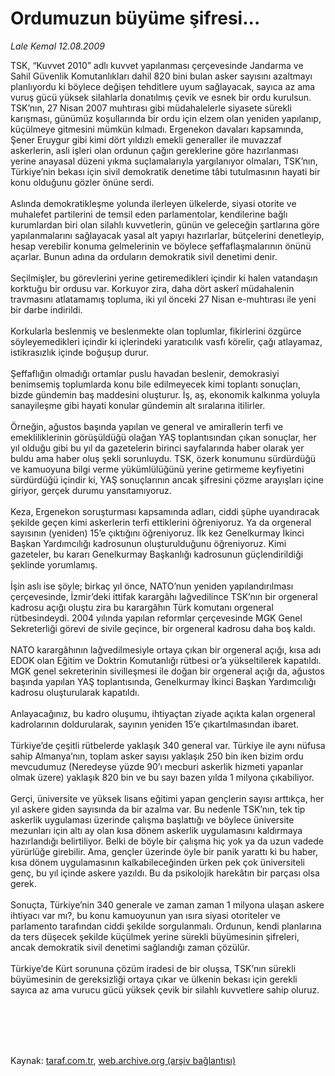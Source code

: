 # Ordumuzun büyüme şifresi...

*Lale Kemal 12.08.2009*

<div class="taraf_structure_2col_1zq">
<div class="margen_n">



 <p>TSK, “Kuvvet 2010” adlı kuvvet yapılanması çerçevesinde Jandarma ve Sahil Güvenlik Komutanlıkları dahil 820 bini bulan asker sayısını azaltmayı planlıyordu ki böylece değişen tehditlere uyum sağlayacak, sayıca az ama vuruş gücü yüksek silahlarla donatılmış çevik ve esnek bir ordu kurulsun. TSK’nın, 27 Nisan 2007 muhtırası gibi müdahalelerle siyasete sürekli karışması, günümüz koşullarında bir ordu için elzem olan yeniden yapılanıp, küçülmeye gitmesini mümkün kılmadı. Ergenekon davaları kapsamında, Şener Eruygur gibi kimi dört yıldızlı emekli generaller ile muvazzaf askerlerin, asli işleri olan ordunun çağın gereklerine göre hazırlanması yerine anayasal düzeni yıkma suçlamalarıyla yargılanıyor olmaları, TSK’nın, Türkiye’nin bekası için sivil demokratik denetime tâbi tutulmasının hayati bir konu olduğunu gözler önüne serdi. <br/><br/>Aslında demokratikleşme yolunda ilerleyen ülkelerde, siyasi otorite ve muhalefet partilerini de temsil eden parlamentolar, kendilerine bağlı kurumlardan biri olan silahlı kuvvetlerin, günün ve geleceğin şartlarına göre yapılanmalarını sağlayacak yasal alt yapıyı hazırlarlar, bütçelerini denetleyip, hesap verebilir konuma gelmelerinin ve böylece şeffaflaşmalarının önünü açarlar. Bunun adına da orduların demokratik sivil denetimi denir. <br/><br/>Seçilmişler, bu görevlerini yerine getiremedikleri içindir ki halen vatandaşın korktuğu bir ordusu var. Korkuyor zira, daha dört askerî müdahalenin travmasını atlatamamış topluma, iki yıl önceki 27 Nisan e-muhtırası ile yeni bir darbe indirildi. <br/><br/>Korkularla beslenmiş ve beslenmekte olan toplumlar, fikirlerini özgürce söyleyemedikleri içindir ki içlerindeki yaratıcılık vasfı körelir, çağı atlayamaz, istikrasızlık içinde boğuşup durur. <br/><br/>Şeffaflığın olmadığı ortamlar puslu havadan beslenir, demokrasiyi benimsemiş toplumlarda konu bile edilmeyecek kimi toplantı sonuçları, bizde gündemin baş maddesini oluşturur. İş, aş, ekonomik kalkınma yoluyla sanayileşme gibi hayati konular gündemin alt sıralarına itilirler. <br/><br/>Örneğin, ağustos başında yapılan ve general ve amirallerin terfi ve emekliliklerinin görüşüldüğü olağan YAŞ toplantısından çıkan sonuçlar, her yıl olduğu gibi bu yıl da gazetelerin birinci sayfalarında haber olarak yer buldu ama haber oluş şekli sorunluydu. TSK, özerk konumunu sürdürdüğü ve kamuoyuna bilgi verme yükümlülüğünü yerine getirmeme keyfiyetini sürdürdüğü içindir ki, YAŞ sonuçlarının ancak şifresini çözme arayışları içine giriyor, gerçek durumu yansıtamıyoruz. <br/><br/>Keza, Ergenekon soruşturması kapsamında adları, ciddi şüphe uyandıracak şekilde geçen kimi askerlerin terfi ettiklerini öğreniyoruz. Ya da orgeneral sayısının (yeniden) 15’e çıktığını öğreniyoruz. İlk kez Genelkurmay İkinci Başkan Yardımcılığı kadrosunun oluşturulduğunu öğreniyoruz. Kimi gazeteler, bu kararı Genelkurmay Başkanlığı kadrosunun güçlendirildiği şeklinde yorumlamış. <br/><br/>İşin aslı ise şöyle; birkaç yıl önce, NATO’nun yeniden yapılandırılması çerçevesinde, İzmir’deki ittifak karargâhı lağvedilince TSK’nın bir orgeneral kadrosu açığı oluştu zira bu karargâhın Türk komutanı orgeneral rütbesindeydi. 2004 yılında yapılan reformlar çerçevesinde MGK Genel Sekreterliği görevi de sivile geçince, bir orgeneral kadrosu daha boş kaldı. <br/><br/>NATO karargâhının lağvedilmesiyle ortaya çıkan bir orgeneral açığı, kısa adı EDOK olan Eğitim ve Doktrin Komutanlığı rütbesi or’a yükseltilerek kapatıldı. MGK genel sekreterinin sivilleşmesi ile doğan bir orgeneral açığı da, ağustos başında yapılan YAŞ toplantısında, Genelkurmay İkinci Başkan Yardımcılığı kadrosu oluşturularak kapatıldı. <br/><br/>Anlayacağınız, bu kadro oluşumu, ihtiyaçtan ziyade açıkta kalan orgeneral kadrolarının doldurularak, sayının yeniden 15’e çıkartılmasından ibaret. <br/><br/>Türkiye’de çeşitli rütbelerde yaklaşık 340 general var. Türkiye ile aynı nüfusa sahip Almanya’nın, toplam asker sayısı yaklaşık 250 bin iken bizim ordu mevcudumuz (Neredeyse yüzde 90’ı mecburi askerlik hizmeti yapanlar olmak üzere) yaklaşık 820 bin ve bu sayı bazen yılda 1 milyona çıkabiliyor. <br/><br/>Gerçi, üniversite ve yüksek lisans eğitimi yapan gençlerin sayısı arttıkça, her yıl askere giden sayısında da bir azalma var. Bu nedenle TSK’nın, tek tip askerlik uygulaması üzerinde çalışma başlattığı ve böylece üniversite mezunları için altı ay olan kısa dönem askerlik uygulamasını kaldırmaya hazırlandığı belirtiliyor. Belki de böyle bir çalışma hiç yok ya da uzun vadede yürürlüğe girebilir. Ama, gençler üzerinde öyle bir panik yarattı ki bu haber, kısa dönem uygulamasının kalkabileceğinden ürken pek çok üniversiteli genç, bu yıl içinde askere yazıldı. Bu da psikolojik harekâtın bir parçası olsa gerek. <br/><br/>Sonuçta, Türkiye’nin 340 generale ve zaman zaman 1 milyona ulaşan askere ihtiyacı var mı?, bu konu kamuoyunun yan ısıra siyasi otoriteler ve parlamento tarafından ciddi şekilde sorgulanmalı. Ordunun, kendi planlarına da ters düşecek şekilde küçülmek yerine sürekli büyümesinin şifreleri, ancak demokratik sivil denetimi sağlandığı zaman çözülür. <br/><br/>Türkiye’de Kürt sorununa çözüm iradesi de bir oluşsa, TSK’nın sürekli büyümesinin de gereksizliği ortaya çıkar ve ülkenin bekası için gerekli sayıca az ama vurucu gücü yüksek çevik bir silahlı kuvvetlere sahip oluruz.</p>
<br/>
<br/>
<br/>



<br/>


<div id="taraf_not">
</div>

</div>


</div>

Kaynak: [taraf.com.tr](http://taraf.com.tr:80/makale/7036.htm), [web.archive.org (arşiv bağlantısı)](http://web.archive.org/web/20100113214428/http://taraf.com.tr:80/makale/7036.htm)

